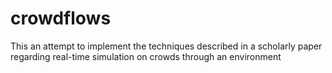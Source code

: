 # crowdflows
This an attempt to implement the techniques described in a scholarly paper regarding real-time simulation on crowds through an environment
